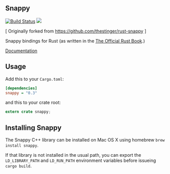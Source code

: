 Snappy
------

[![Build Status](https://travis-ci.org/JeffBelgum/rust-snappy.svg?branch=master)](https://travis-ci.org/JeffBelgum/rust-snappy) [![](http://meritbadge.herokuapp.com/snappy)](https://crates.io/crates/snappy)

[ Originally forked from https://github.com/thestinger/rust-snappy ]

Snappy bindings for Rust (as written in the [The Official Rust Book](https://doc.rust-lang.org/book/ffi.html).)

[Documentation](https://jeffbelgum.github.io/snappy/snappy/)

Usage
-----

Add this to your `Cargo.toml`:

```ini
[dependencies]
snappy = "0.3"
```

and this to your crate root:

```rust
extern crate snappy;
```

Installing Snappy
-----------------

The Snappy C++ library can be installed on Mac OS X using homebrew ```brew
install snappy```.

If that library is not installed in the usual path, you can export the
`LD_LIBRARY_PATH` and `LD_RUN_PATH` environment variables before
issueing `cargo build`.

